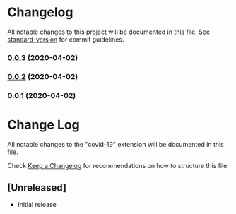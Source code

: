 # Changelog

All notable changes to this project will be documented in this file. See [standard-version](https://github.com/conventional-changelog/standard-version) for commit guidelines.

### [0.0.3](https://github.com/jwoo92/vscode-COVID-19/compare/v0.0.2...v0.0.3) (2020-04-02)

### [0.0.2](https://github.com/jwoo92/vscode-COVID-19/compare/v0.0.1...v0.0.2) (2020-04-02)

### 0.0.1 (2020-04-02)

# Change Log

All notable changes to the "covid-19" extension will be documented in this file.

Check [Keep a Changelog](http://keepachangelog.com/) for recommendations on how to structure this file.

## [Unreleased]

- Initial release
